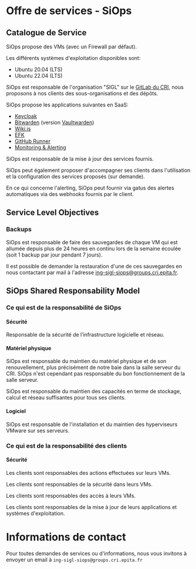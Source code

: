# Offre de services - SiOps
## Catalogue de Service

SiOps propose des VMs (avec un Firewall par défaut).

Les différents systèmes d'exploitation disponibles sont:
  - Ubuntu 20.04 (LTS)
  - Ubuntu 22.04 (LTS)

SiOps est responsable de l'organisation "SIGL" sur le [GitLab du CRI](https://gitlab.cri.epita.fr/), nous proposons à nos clients des sous-organisations et des dépôts.

SiOps propose les applications suivantes en SaaS:
  - [Keycloak](https://www.keycloak.org/)
  - [Bitwarden](https://bitwarden.com/) (version [Vaultwarden](https://github.com/dani-garcia/vaultwarden))
  - [Wiki.js](https://js.wiki/)
  - [EFK](https://www.elastic.co/fr/elasticsearch/)
  - [GitHub Runner](https://github.com/features/actions)
  - [Monitoring & Alerting](https://gatus.sigl.epita.fr)

SiOps est responsable de la mise à jour des services fournis.

SiOps peut également proposer d'accompagner ses clients dans l'utilisation et la configuration des services proposés (sur demande).

En ce qui concerne l'alerting, SiOps peut fournir via gatus des alertes automatiques via des webhooks fournis par le client.

## Service Level Objectives
### Backups
SiOps est responsable de faire des sauvegardes de chaque VM qui est allumée depuis plus de 24 heures en continu lors de la semaine écoulée (soit 1 backup par jour pendant 7 jours).

Il est possible de demander la restauration d'une de ces sauvegardes en nous contactant par mail à l'adresse [ing-sigl-siops@groups.cri.epita.fr](mailto:ing-sigl-siops@groups.cri.epita.fr).

## SiOps Shared Responsability Model

### Ce qui est de la responsabilité de SiOps
#### Sécurité
Responsable de la sécurité de l’infrastructure logicielle et réseau.

#### Matériel physique
SiOps est responsable du maintien du matériel physique et de son renouvellement, plus précisément de notre baie dans la salle serveur du CRI. SiOps n'est cependant pas responsable du bon fonctionnement de la salle serveur.

SiOps est responsable du maintien des capacités en terme de stockage, calcul et réseau suffisantes pour tous ses clients.

#### Logiciel
SiOps est responsable de l'installation et du maintien des hyperviseurs VMware sur ses serveurs.

### Ce qui est de la responsabilité des clients
#### Sécurité
Les clients sont responsables des actions effectuées sur leurs VMs.

Les clients sont responsables de la sécurité dans leurs VMs.

Les clients sont responsables des accès à leurs VMs.

Les clients sont responsables de la mise à jour de leurs applications et systèmes d'exploitation.

# Informations de contact
Pour toutes demandes de services ou d'informations, nous vous invitons à envoyer un email à `ing-sigl-siops@groups.cri.epita.fr`
